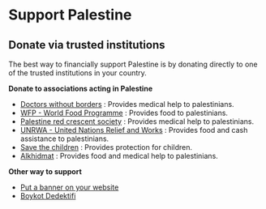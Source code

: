 # Support Palestine

## Donate via trusted institutions

The best way to financially support Palestine is by donating directly to one of the trusted institutions in your country.

**Donate to associations acting in Palestine**

- [Doctors without borders](https://donate.doctorswithoutborders.org/secure/rr-donate-monthly-web?source=ADU2011U0W46) : Provides medical help to palestinians.
- [WFP - World Food Programme](https://donate.wfp.org/1244/donation/single/?campaign=3493) : Provides food to palestinians.
- [Palestine red crescent society](https://www.palestinercs.org/en/Donation) : Provides medical help to palestinians.
- [UNRWA - United Nations Relief and Works](https://donate.unrwa.org/-landing-page/en_EN) : Provides food and cash assistance to palestinians.
- [Save the children](https://donate.savethechildren.org/en) : Provides protection for children.
- [Alkhidmat](https://alkhidmat.org/donate) : Provides food and medical help to palestinians.

**Other way to support**

- [Put a banner on your website](https://github.com/mustafagenc/palestine)
- [Boykot Dedektifi](https://boykotdedektifi.org/)

